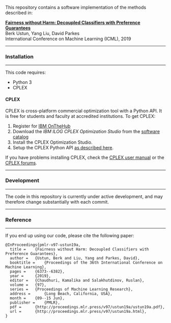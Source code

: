 This repository contains a software implementation of the methods described in:

[**Fairness without Harm: Decoupled Classifiers with Preference Guarantees**](http://proceedings.mlr.press/v97/ustun19a.html)    
Berk Ustun, Yang Liu, David Parkes   
International Conference on Machine Learning (ICML), 2019

---

### Installation

---

This code requires:

- Python 3
- CPLEX


#### CPLEX

CPLEX is cross-platform commercial optimization tool with a Python API. It is free for students and faculty at accredited institutions. To get CPLEX:

1. Register for [IBM OnTheHub](https://ibm.onthehub.com/WebStore/Account/VerifyEmailDomain.aspx)
2. Download the *IBM ILOG CPLEX Optimization Studio* from the [software catalog](https://ibm.onthehub.com/WebStore/ProductSearchOfferingList.aspx?srch=CPLEX)
3. Install the CPLEX Optimization Studio.
4. Setup the CPLEX Python API [as described here](https://www.ibm.com/support/knowledgecenter/SSSA5P_12.8.0/ilog.odms.cplex.help/CPLEX/GettingStarted/topics/set_up/Python_setup.html).

If you have problems installing CPLEX, check the [CPLEX user manual](http://www-01.ibm.com/support/knowledgecenter/SSSA5P/welcome) or the [CPLEX forums](https://www.ibm.com/developerworks/community/forums/html/forum?id=11111111-0000-0000-0000-000000002059). 
 
   
---

### Development

---

The code in this repository is currently under active development, and may therefore change substantially with each commit.   

   
---

### Reference

---


If you end up using our code, please cite the following paper: 


```
@InProceedings{pmlr-v97-ustun19a,
  title = 	 {Fairness without Harm: Decoupled Classifiers with Preference Guarantees},
  author = 	 {Ustun, Berk and Liu, Yang and Parkes, David},
  booktitle = 	 {Proceedings of the 36th International Conference on Machine Learning},
  pages = 	 {6373--6382},
  year = 	 {2019},
  editor = 	 {Chaudhuri, Kamalika and Salakhutdinov, Ruslan},
  volume = 	 {97},
  series = 	 {Proceedings of Machine Learning Research},
  address = 	 {Long Beach, California, USA},
  month = 	 {09--15 Jun},
  publisher = 	 {PMLR},
  pdf = 	 {http://proceedings.mlr.press/v97/ustun19a/ustun19a.pdf},
  url = 	 {http://proceedings.mlr.press/v97/ustun19a.html},
}
```